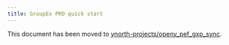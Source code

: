 ```yaml
---
title: GroupEx PRO quick start
---
```


This document has been moved to [ynorth-projects/openy_pef_gxp_sync](https://github.com/ynorth-projects/openy_pef_gxp_sync#readme).
